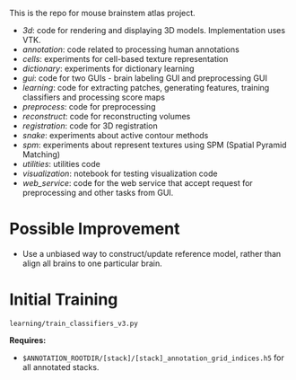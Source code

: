 This is the repo for mouse brainstem atlas project.

- *3d*: code for rendering and displaying 3D models. Implementation uses VTK.
- *annotation*: code related to processing human annotations
- *cells*: experiments for cell-based texture representation
- *dictionary*: experiments for dictionary learning
- *gui*: code for two GUIs - brain labeling GUI and preprocessing GUI
- *learning*: code for extracting patches, generating features, training classifiers and processing score maps
- *preprocess*: code for preprocessing
- *reconstruct*: code for reconstructing volumes
- *registration*: code for 3D registration
- *snake*: experiments about active contour methods
- *spm*: experiments about represent textures using SPM (Spatial Pyramid Matching)
- *utilities*: utilities code
- *visualization*: notebook for testing visualization code
- *web_service*: code for the web service that accept request for preprocessing and other tasks from GUI.

# Possible Improvement #
- Use a unbiased way to construct/update reference model, rather than align all brains to one particular brain.

# Initial Training #

`learning/train_classifiers_v3.py`

**Requires:**
- `$ANNOTATION_ROOTDIR/[stack]/[stack]_annotation_grid_indices.h5` for all annotated stacks.
